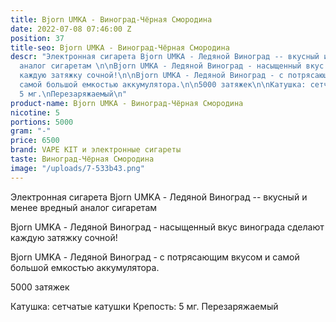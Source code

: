 ```yaml
---
title: Bjorn UMKA - Виноград-Чёрная Смородина
date: 2022-07-08 07:46:00 Z
position: 37
title-seo: Bjorn UMKA - Виноград-Чёрная Смородина
descr: "Электронная сигарета Bjorn UMKA - Ледяной Виноград -- вкусный и менее вредный
  аналог сигаретам \n\nBjorn UMKA - Ледяной Виноград - насыщенный вкус винограда сделают
  каждую затяжку сочной!\n\nBjorn UMKA - Ледяной Виноград - с потрясающим вкусом и
  самой большой емкостью аккумулятора.\n\n5000 затяжек\n\nКатушка: сетчатые катушки\nКрепость:
  5 мг.\nПерезаряжаемый\n"
product-name: Bjorn UMKA - Виноград-Чёрная Смородина
nicotine: 5
portions: 5000
gram: "-"
price: 6500
brand: VAPE KIT и электронные сигареты
taste: Виноград-Чёрная Смородина
image: "/uploads/7-533b43.png"
---
```


Электронная сигарета Bjorn UMKA - Ледяной Виноград -- вкусный и менее вредный аналог сигаретам 

Bjorn UMKA - Ледяной Виноград - насыщенный вкус винограда сделают каждую затяжку сочной!

Bjorn UMKA - Ледяной Виноград - с потрясающим вкусом и самой большой емкостью аккумулятора.

5000 затяжек

Катушка: сетчатые катушки
Крепость: 5 мг.
Перезаряжаемый
